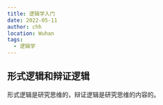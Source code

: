```yaml
---
title: 逻辑学入门
date: 2022-05-11
author: chh
location: Wuhan  
tags: 
  - 逻辑学
---
```

## 形式逻辑和辩证逻辑
形式逻辑是研究思维的，辩证逻辑是研究思维的内容的。
